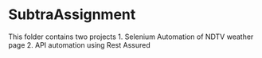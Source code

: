 # SubtraAssignment
This folder contains two projects 1. Selenium  Automation of NDTV weather page 2. API automation using Rest Assured
